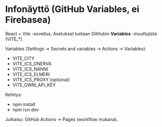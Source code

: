# Infonäyttö (GitHub Variables, ei Firebasea)

React + Vite -sovellus. Asetukset luetaan GitHubin **Variables** -muuttujista (VITE_*). 

Variables (Settings → Secrets and variables → Actions → Variables):
- VITE_CITY
- VITE_ICS_ONERVA
- VITE_ICS_NANNI
- VITE_ICS_ELMERI
- VITE_ICS_PROXY (optional)
- VITE_OWM_API_KEY

Kehitys:
- npm install
- npm run dev

Julkaisu: GitHub Actions → Pages (workflow mukana).
